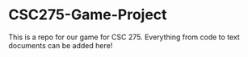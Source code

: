 # CSC275-Game-Project
This is a repo for our game for CSC 275. Everything from code to text documents can be added here!
